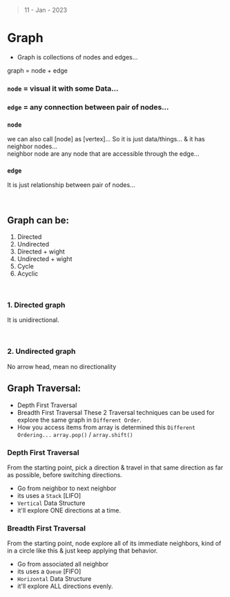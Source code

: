 > 11 - Jan - 2023

# Graph 
* Graph is collections of nodes and edges...

graph = node + edge

### `node` = visual it with some Data... 
### `edge` = any connection between pair of nodes... 

### `node` 
we can also call [node] as [vertex]... So it is just data/things... & it has neighbor nodes... <br/> neighbor node are any node that are accessible through the edge...

### `edge` 
It is just relationship between pair of nodes...

<br/>

## Graph can be:
1. Directed 
2. Undirected
3. Directed + wight
4. Undirected + wight
5. Cycle
6. Acyclic 

<br/>

### 1. Directed graph
It is unidirectional.

<br/>

### 2. Undirected graph 
No arrow head, mean no directionality


## Graph Traversal:

* Depth First Traversal
* Breadth First Traversal
These 2 Traversal techniques can be used for explore the same graph in `Different Order`. 
* How you access items from array is determined this `Different Ordering...` `array.pop()` / `array.shift()`


### Depth First Traversal
From the starting point, pick a direction & travel in that same direction as far as possible, before switching directions.<br/>
* Go from neighbor to next neighbor
* its uses a `Stack` [LIFO]
* `Vertical` Data Structure
* it'll explore ONE directions at a time. 

### Breadth First Traversal
From the starting point, node explore all of its immediate neighbors, kind of in a circle like this & just keep applying that behavior. <br/>
* Go from associated all neighbor
* its uses a `Queue` [FIFO]
* `Horizontal` Data Structure
* it'll explore ALL directions evenly.

